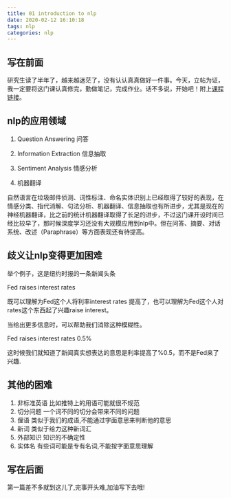 ```yaml
---
title: 01 introduction to nlp
date: 2020-02-12 16:10:18
tags: nlp
categories: nlp
---
```


## 写在前面

研究生读了半年了，越来越迷茫了，没有认认真真做好一件事。今天，立帖为证，我一定要将这门课认真修完，勤做笔记，完成作业。话不多说，开始吧！附上[课程链接]( https://www.bilibili.com/video/av35805262 )。

## nlp的应用领域

1. Question Answering 问答

2. Information Extraction 信息抽取

3. Sentiment Analysis 情感分析

4. 机器翻译

自然语言在垃圾邮件侦测、词性标注、命名实体识别上已经取得了较好的表现，在情感分类、指代消解、句法分析、机器翻译、信息抽取也有所进步，尤其是现在的神经机器翻译，比之前的统计机器翻译取得了长足的进步，不过这门课开设时间已经比较早了，那时候深度学习还没有大规模应用到nlp中。但在问答、摘要、对话系统、改述（Paraphrase）等方面表现还有待提高。

## 歧义让nlp变得更加困难

举个例子，这是纽约时报的一条新闻头条

Fed raises interest rates

既可以理解为Fed这个人将利率interest rates 提高了，也可以理解为Fed这个人对rates这个东西起了兴趣raise interest。

当给出更多信息时，可以帮助我们消除这种模糊性。

Fed raises interest rates 0.5%

这时候我们就知道了新闻真实想表达的意思是利率提高了%0.5，而不是Fed来了兴趣.

## 其他的困难

1. 非标准英语 比如推特上的用语可能就很不规范
2. 切分问题 一个词不同的切分会带来不同的问题
3. 俚语 类似于我们的成语,不能通过字面意思来判断他的意思
4. 新词 类似于给力这种新词汇
5. 外部知识 知识的不确定性
6. 实体名 有些词可能是专有名词,不能按字面意思理解

## 写在后面

第一篇差不多就到这儿了,完事开头难,加油写下去哦!